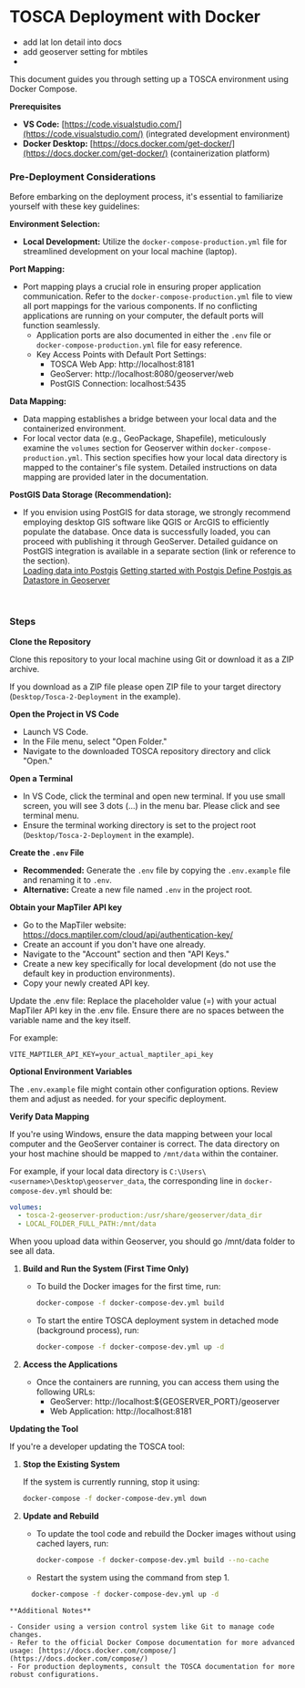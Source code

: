 # TOSCA Deployment with Docker

- add lat lon detail into docs
- add geoserver setting for mbtiles
-

This document guides you through setting up a TOSCA environment using Docker Compose.

**Prerequisites**

- **VS Code:** [https://code.visualstudio.com/](https://code.visualstudio.com/) (integrated development environment)
- **Docker Desktop:** [https://docs.docker.com/get-docker/](https://docs.docker.com/get-docker/) (containerization platform)

### Pre-Deployment Considerations

Before embarking on the deployment process, it's essential to familiarize yourself with these key guidelines:

**Environment Selection:**

- **Local Development:** Utilize the `docker-compose-production.yml` file for streamlined development on your local machine (laptop).

**Port Mapping:**

- Port mapping plays a crucial role in ensuring proper application communication. Refer to the `docker-compose-production.yml` file to view all port mappings for the various components. If no conflicting applications are running on your computer, the default ports will function seamlessly.
  - Application ports are also documented in either the `.env` file or `docker-compose-production.yml` file for easy reference.
  - Key Access Points with Default Port Settings:
    - TOSCA Web App: http://localhost:8181
    - GeoServer: http://localhost:8080/geoserver/web
    - PostGIS Connection: localhost:5435

**Data Mapping:**

- Data mapping establishes a bridge between your local data and the containerized environment.
- For local vector data (e.g., GeoPackage, Shapefile), meticulously examine the `volumes` section for Geoserver within `docker-compose-production.yml`. This section specifies how your local data directory is mapped to the container's file system. Detailed instructions on data mapping are provided later in the documentation.

**PostGIS Data Storage (Recommendation):**

- If you envision using PostGIS for data storage, we strongly recommend employing desktop GIS software like QGIS or ArcGIS to efficiently populate the database. Once data is successfully loaded, you can proceed with publishing it through GeoServer. Detailed guidance on PostGIS integration is available in a separate section (link or reference to the section).
  <br>
  [Loading data into Postgis](https://www.crunchydata.com/blog/loading-data-into-postgis-an-overview)
  [Getting started with Postgis ](https://docs.geoserver.org/main/en/user/gettingstarted/postgis-quickstart/index.html)
  [Define Postgis as Datastore in Geoserver](https://docs.geoserver.org/main/en/user/data/database/postgis.html)

<br>

### Steps

**Clone the Repository**

Clone this repository to your local machine using Git or download it as a ZIP archive.

If you download as a ZIP file please open ZIP file to your target directory (`Desktop/Tosca-2-Deployment` in the example).

**Open the Project in VS Code**

- Launch VS Code.
- In the File menu, select "Open Folder."
- Navigate to the downloaded TOSCA repository directory and click "Open."

**Open a Terminal**

- In VS Code, click the terminal and open new terminal. If you use small screen, you will see 3 dots (...) in the menu bar. Please click and see terminal menu.
- Ensure the terminal working directory is set to the project root (`Desktop/Tosca-2-Deployment` in the example).

**Create the `.env` File**

- **Recommended:** Generate the `.env` file by copying the `.env.example` file and renaming it to `.env`.
- **Alternative:** Create a new file named `.env` in the project root.

**Obtain your MapTiler API key**

- Go to the MapTiler website: https://docs.maptiler.com/cloud/api/authentication-key/
- Create an account if you don't have one already.
- Navigate to the "Account" section and then "API Keys."
- Create a new key specifically for local development (do not use the default key in production environments).
- Copy your newly created API key.

Update the .env file: Replace the placeholder value (=) with your actual MapTiler API key in the .env file. Ensure there are no spaces between the variable name and the key itself.

For example:

```
VITE_MAPTILER_API_KEY=your_actual_maptiler_api_key
```

**Optional Environment Variables**

The `.env.example` file might contain other configuration options. Review them and adjust as needed. for your specific deployment.

**Verify Data Mapping**

If you're using Windows, ensure the data mapping between your local computer and the GeoServer container is correct. The data directory on your host machine should be mapped to `/mnt/data` within the container.

For example, if your local data directory is `C:\Users\<username>\Desktop\geoserver_data`, the corresponding line in `docker-compose-dev.yml` should be:

```yaml
volumes:
  - tosca-2-geoserver-production:/usr/share/geoserver/data_dir
  - LOCAL_FOLDER_FULL_PATH:/mnt/data
```

When yoou upload data within Geoserver, you should go /mnt/data folder to see all data.

1. **Build and Run the System (First Time Only)**

   - To build the Docker images for the first time, run:

     ```bash
     docker-compose -f docker-compose-dev.yml build
     ```

   - To start the entire TOSCA deployment system in detached mode (background process), run:

     ```bash
     docker-compose -f docker-compose-dev.yml up -d
     ```

2. **Access the Applications**

   - Once the containers are running, you can access them using the following URLs:
     - GeoServer: http://localhost:${GEOSERVER_PORT}/geoserver
     - Web Application: http://localhost:8181

**Updating the Tool**

If you're a developer updating the TOSCA tool:

1. **Stop the Existing System**

   If the system is currently running, stop it using:

   ```bash
   docker-compose -f docker-compose-dev.yml down
   ```

2. **Update and Rebuild**

   - To update the tool code and rebuild the Docker images without using cached layers, run:

     ```bash
     docker-compose -f docker-compose-dev.yml build --no-cache
     ```

   - Restart the system using the command from step 1.

   ```bash
     docker-compose -f docker-compose-dev.yml up -d
   ```

```
**Additional Notes**

- Consider using a version control system like Git to manage code changes.
- Refer to the official Docker Compose documentation for more advanced usage: [https://docs.docker.com/compose/](https://docs.docker.com/compose/)
- For production deployments, consult the TOSCA documentation for more robust configurations.
```
